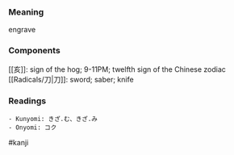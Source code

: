 ### Meaning

engrave

### Components

[[亥]]: sign of the hog; 9-11PM; twelfth sign of the Chinese zodiac [[Radicals/刀|刀]]: sword; saber; knife

### Readings

```
- Kunyomi: きざ.む、きざ.み
- Onyomi: コク
```

#kanji